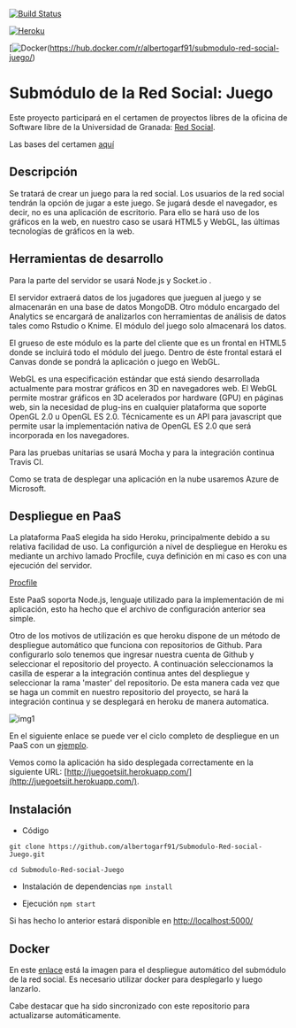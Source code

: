 [![Build Status](https://travis-ci.org/albertogarf91/Submodulo-Red-social-Juego.svg?branch=master)](https://travis-ci.org/albertogarf91/Submodulo-Red-social-Juego)

[![Heroku](https://www.herokucdn.com/deploy/button.png)](http://juegoetsiit.herokuapp.com/)

[![Docker](https://dl.dropboxusercontent.com/s/v55niw0mwq5glvm/dockericon_zpswj3ifwrw.PNG?dl=0)(https://hub.docker.com/r/albertogarf91/submodulo-red-social-juego/)

# Submódulo de la Red Social: Juego

Este proyecto participará en el certamen de proyectos libres de la oficina de Software libre de la Universidad de Granada: [Red Social](https://github.com/albertogarf91/Red-social-ETSIIT). 

Las bases del certamen [aquí](https://docs.google.com/document/d/16UsdUV_XXuPUh-Imz4PSgh-2ES_YaAJpZ8fNrbTVpMA/edit)

## Descripción

Se tratará de crear un juego para la red social. Los usuarios de la red social tendrán la opción de jugar a este juego. Se jugará desde el navegador, es decir, no es una aplicación de escritorio. Para ello se hará uso de los gráficos en la web, en nuestro caso se usará HTML5 y WebGL, las últimas tecnologías de gráficos en la web.

## Herramientas de desarrollo

Para la parte del servidor se usará Node.js y Socket.io .

El servidor extraerá datos de los jugadores que jueguen al juego y se almacenarán en una base de datos MongoDB. Otro módulo encargado del Analytics se encargará de analizarlos con herramientas de análisis de datos tales como Rstudio o Knime. El módulo del juego solo almacenará los datos.

El grueso de este módulo es la parte del cliente que es un frontal en HTML5 donde se incluirá todo el módulo del juego. Dentro de éste frontal estará el Canvas donde se pondrá la aplicación o juego en WebGL.

WebGL es una especificación estándar que está siendo desarrollada actualmente para mostrar gráficos en 3D en navegadores web. El WebGL permite mostrar gráficos en 3D acelerados por hardware (GPU) en páginas web, sin la necesidad de plug-ins en cualquier plataforma que soporte OpenGL 2.0 u OpenGL ES 2.0. Técnicamente es un API para javascript que permite usar la implementación nativa de OpenGL ES 2.0 que será incorporada en los navegadores.

Para las pruebas unitarias se usará Mocha y para la integración continua Travis CI.

Como se trata de desplegar una aplicación en la nube usaremos Azure de Microsoft.

## Despliegue en PaaS
La plataforma PaaS elegida ha sido Heroku, principalmente debido a su relativa facilidad de uso. La configurción a nivel de despliegue en Heroku es mediante un archivo lamado Procfile, cuya definición en mi caso es con una ejecución del servidor.

[Procfile](https://github.com/albertogarf91/Submodulo-Red-social-Juego/blob/master/Procfile)

Este PaaS soporta Node.js, lenguaje utilizado para la implementación de mi aplicación, esto ha hecho que el archivo de configuración anterior sea simple.

Otro de los motivos de utilización es que heroku dispone de un método de despliegue automático que funciona con repositorios de Github. Para configurarlo solo tenemos que ingresar nuestra cuenta de Github y seleccionar el repositorio del proyecto. A continuación seleccionamos la casilla de esperar a la integración continua antes del despliegue y seleccionar la rama 'master' del repositorio. De esta manera cada vez que se haga un commit en nuestro repositorio del proyecto, se hará la integración continua y se desplegará en heroku de manera automatica.

![img1](https://dl.dropboxusercontent.com/s/fhia7ltkcua1o98/despliegueAutomatico1.png?dl=0)

En el siguiente enlace se puede ver el ciclo completo de despliegue en un PaaS con un [ejemplo](https://github.com/albertogarf91/Submodulo-Red-social-Juego/blob/master/docs/pruebaDespliegue.md).

Vemos como la aplicación ha sido desplegada correctamente en la siguiente URL: [http://juegoetsiit.herokuapp.com/](http://juegoetsiit.herokuapp.com/).


## Instalación

  * Código
  ```
  git clone https://github.com/albertogarf91/Submodulo-Red-social-Juego.git
  
  cd Submodulo-Red-social-Juego
  ```

  * Instalación de dependencias
  `npm install`

  * Ejecución
  `npm start`

  Si has hecho lo anterior estará disponible en [http://localhost:5000/](http://localhost:5000/)
  
## Docker

En este [enlace](https://hub.docker.com/r/albertogarf91/submodulo-red-social-juego/) está la imagen para el despliegue automático del submódulo de la red social. Es necesario utilizar docker para desplegarlo y luego lanzarlo.

Cabe destacar que ha sido sincronizado con este repositorio para actualizarse automáticamente.
